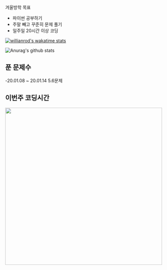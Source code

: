 <!--START_SECTION:waka-->
<!--END_SECTION:waka-->

겨울방학 목표
- 파이썬 공부하기
- 주말 빼고 꾸준히 문제 풀기
- 일주일 20시간 이상 코딩


[![willianrod's wakatime stats](https://github-readme-stats.vercel.app/api/wakatime?username=vinivin153)](https://github.com/anuraghazra/github-readme-stats)

![Anurag's github stats](https://github-readme-stats.vercel.app/api?username=vinivin153&theme=dark&show_icons=true)

<h2>
 푼 문제수
 </h2>
 -20.01.08 ~ 20.01.14 5.6문제

<h2>
 이번주 코딩시간
  </h2>

<img src="https://wakatime.com/share/@1a096de6-41e0-4f6f-acda-e037d53dcee6/2577936e-071a-4ae6-a26c-974f6b99f316.svg" width="500">
